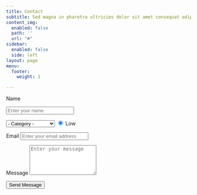 ```yaml
---
title: Contact
subtitle: Sed magna in pharetra ultricies dolor sit amet consequat adipiscing lorem.
content_img:
  enabled: false
  path: ''
  url: "#"
sidebar:
  enabled: false
  side: left
layout: page
menu:
  footer:
    weight: 1

---
```

<form name="contactForm" method="POST" netlify-honeypot="bot-field" data-netlify="true" id="contact-form" class="contact-form"> 

<p class="form-row"> 

<label class="form-label" for="contact-user-name">Name</label> 

<input type="text" name="name" id="contact-user-name" class="form-input" placeholder="Enter your name"> <span class="input-focus" aria-hidden="true"></span> </p> 
  
<select name="demo-category" id="demo-category">
                                <option value="">- Category -</option>
                                <option value="1">Manufacturing</option>
                                <option value="1">Shipping</option>
                                <option value="1">Administration</option>
                                <option value="1">Human Resources</option>
                            </select>
  
  <input type="radio" id="demo-priority-low" name="demo-priority" checked>
                            <label for="demo-priority-low">Low</label>

<p class="form-row"> <label class="form-label" for="contact-user-email">Email</label> <input type="email" name="email" id="contact-user-email" class="form-input" placeholder="Enter your email address"> <span class="input-focus" aria-hidden="true"></span> </p> 

<p class="form-row"> <label class="form-label" for="contact-message">Message</label> <textarea name="message" id="contact-message" class="form-textarea" rows="5" placeholder="Enter your message"></textarea> <span class="input-focus" aria-hidden="true"></span> </p> 

<input type="hidden" name="form-name" value="contactForm" /> <p class="form-row form-submit"> 

<button type="submit" class="primary button">Send Message</button> </p> </form><!-- .contact-form -->
